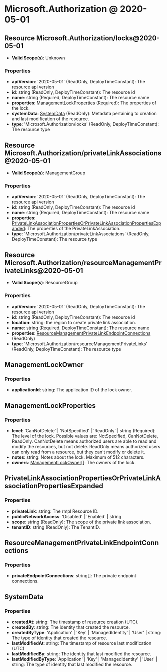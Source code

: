 # Microsoft.Authorization @ 2020-05-01

## Resource Microsoft.Authorization/locks@2020-05-01
* **Valid Scope(s)**: Unknown
### Properties
* **apiVersion**: '2020-05-01' (ReadOnly, DeployTimeConstant): The resource api version
* **id**: string (ReadOnly, DeployTimeConstant): The resource id
* **name**: string (Required, DeployTimeConstant): The resource name
* **properties**: [ManagementLockProperties](#managementlockproperties) (Required): The properties of the lock.
* **systemData**: [SystemData](#systemdata) (ReadOnly): Metadata pertaining to creation and last modification of the resource.
* **type**: 'Microsoft.Authorization/locks' (ReadOnly, DeployTimeConstant): The resource type

## Resource Microsoft.Authorization/privateLinkAssociations@2020-05-01
* **Valid Scope(s)**: ManagementGroup
### Properties
* **apiVersion**: '2020-05-01' (ReadOnly, DeployTimeConstant): The resource api version
* **id**: string (ReadOnly, DeployTimeConstant): The resource id
* **name**: string (Required, DeployTimeConstant): The resource name
* **properties**: [PrivateLinkAssociationPropertiesOrPrivateLinkAssociationPropertiesExpanded](#privatelinkassociationpropertiesorprivatelinkassociationpropertiesexpanded): The properties of the PrivateLinkAssociation.
* **type**: 'Microsoft.Authorization/privateLinkAssociations' (ReadOnly, DeployTimeConstant): The resource type

## Resource Microsoft.Authorization/resourceManagementPrivateLinks@2020-05-01
* **Valid Scope(s)**: ResourceGroup
### Properties
* **apiVersion**: '2020-05-01' (ReadOnly, DeployTimeConstant): The resource api version
* **id**: string (ReadOnly, DeployTimeConstant): The resource id
* **location**: string: the region to create private link association.
* **name**: string (Required, DeployTimeConstant): The resource name
* **properties**: [ResourceManagementPrivateLinkEndpointConnections](#resourcemanagementprivatelinkendpointconnections) (ReadOnly)
* **type**: 'Microsoft.Authorization/resourceManagementPrivateLinks' (ReadOnly, DeployTimeConstant): The resource type

## ManagementLockOwner
### Properties
* **applicationId**: string: The application ID of the lock owner.

## ManagementLockProperties
### Properties
* **level**: 'CanNotDelete' | 'NotSpecified' | 'ReadOnly' | string (Required): The level of the lock. Possible values are: NotSpecified, CanNotDelete, ReadOnly. CanNotDelete means authorized users are able to read and modify the resources, but not delete. ReadOnly means authorized users can only read from a resource, but they can't modify or delete it.
* **notes**: string: Notes about the lock. Maximum of 512 characters.
* **owners**: [ManagementLockOwner](#managementlockowner)[]: The owners of the lock.

## PrivateLinkAssociationPropertiesOrPrivateLinkAssociationPropertiesExpanded
### Properties
* **privateLink**: string: The rmpl Resource ID.
* **publicNetworkAccess**: 'Disabled' | 'Enabled' | string
* **scope**: string (ReadOnly): The scope of the private link association.
* **tenantID**: string (ReadOnly): The TenantID.

## ResourceManagementPrivateLinkEndpointConnections
### Properties
* **privateEndpointConnections**: string[]: The private endpoint connections.

## SystemData
### Properties
* **createdAt**: string: The timestamp of resource creation (UTC).
* **createdBy**: string: The identity that created the resource.
* **createdByType**: 'Application' | 'Key' | 'ManagedIdentity' | 'User' | string: The type of identity that created the resource.
* **lastModifiedAt**: string: The timestamp of resource last modification (UTC)
* **lastModifiedBy**: string: The identity that last modified the resource.
* **lastModifiedByType**: 'Application' | 'Key' | 'ManagedIdentity' | 'User' | string: The type of identity that last modified the resource.

